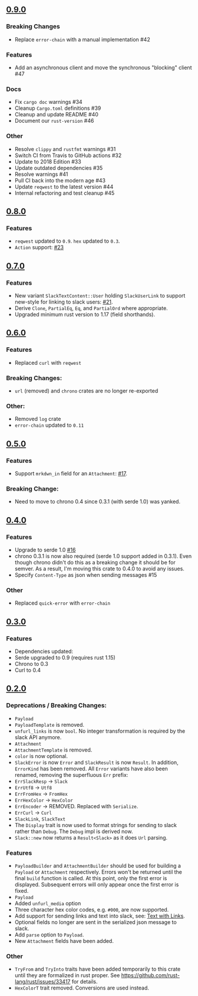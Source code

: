## [0.9.0](https://github.com/frostly/rust-slack/tree/0.9.0)

### Breaking Changes

- Replace `error-chain` with a manual implementation #42

### Features

- Add an asynchronous client and move the synchronous "blocking" client #47

### Docs

- Fix `cargo doc` warnings #34
- Cleanup `Cargo.toml` definitions #39
- Cleanup and update README #40
- Document our `rust-version` #46

### Other

- Resolve `clippy` and `rustfmt` warnings #31
- Switch CI from Travis to GitHub actions #32
- Update to 2018 Edition #33
- Update outdated dependencies #35
- Resolve warnings #41
- Pull CI back into the modern age #43
- Update `reqwest` to the latest version #44
- Internal refactoring and test cleanup #45

## [0.8.0](https://github.com/frostly/rust-slack/tree/0.8.0)

### Features
- `reqwest` updated to `0.9`. `hex` updated to `0.3`.
- `Action` support: [#23](https://github.com/frostly/rust-slack/pull/23)

## [0.7.0](https://github.com/frostly/rust-slack/tree/0.7.0)

### Features
- New variant `SlackTextContent::User` holding `SlackUserLink` to support new-style for linking to slack users: [#21](https://github.com/frostly/rust-slack/pull/21).
- Derive `Clone`, `PartialEq`, `Eq`, and `PartialOrd` where appropriate.
- Upgraded minimum rust version to 1.17 (field shorthands).

## [0.6.0](https://github.com/frostly/rust-slack/tree/0.6.0)

### Features
- Replaced `curl` with `reqwest`

### Breaking Changes:
- `url` (removed) and `chrono` crates are no longer re-exported

### Other:
- Removed `log` crate
- `error-chain` updated to `0.11`

## [0.5.0](https://github.com/frostly/rust-slack/tree/0.5.0)

### Features
- Support `mrkdwn_in` field for an `Attachment`: [#17](https://github.com/frostly/rust-slack/pull/17).

### Breaking Change:
- Need to move to chrono 0.4 since 0.3.1 (with serde 1.0) was yanked.

## [0.4.0](https://github.com/frostly/rust-slack/tree/0.4.0)

### Features
- Upgrade to serde 1.0 [#16](https://github.com/frostly/rust-slack/pull/16)
 - chrono 0.3.1 is now also required (serde 1.0 support added in 0.3.1). Even though chrono
didn't do this as a breaking change it should be for semver. As a result, I'm moving this crate
to 0.4.0 to avoid any issues.
- Specify `Content-Type` as json when sending messages #15

### Other

- Replaced `quick-error` with `error-chain`

## [0.3.0](https://github.com/frostly/rust-slack/tree/0.3.0)

### Features

- Dependencies updated:
 - Serde upgraded to 0.9 (requires rust 1.15)
 - Chrono to 0.3
 - Curl to 0.4

## [0.2.0](https://github.com/frostly/rust-slack/tree/0.2.0)

### Deprecations / Breaking Changes:

- `Payload`
 - `PayloadTemplate` is removed.
 - `unfurl_links` is now `bool`. No integer transformation is required by the slack API anymore.
- `Attachment`
 - `AttachmentTemplate` is removed.
 - `color` is now optional.
- `SlackError` is now `Error` and `SlackResult` is now `Result`. In addition, `ErrorKind` has been
removed. All `Error` variants have also been renamed, removing the superfluous `Err` prefix:
 - `ErrSlackResp` -> `Slack`
 - `ErrUtf8` -> `Utf8`
 - `ErrFromHex` -> `FromHex`
 - `ErrHexColor` -> `HexColor`
 - `ErrEncoder` -> REMOVED. Replaced with `Serialize`.
 - `ErrCurl` -> `Curl`
- `SlackLink`, `SlackText`
 - The `Display` trait is now used to format strings for sending to slack rather than `Debug`.
 The `Debug` impl is derived now.
- `Slack::new` now returns a `Result<Slack>` as it does `Url` parsing.

### Features

- `PayloadBuilder` and `AttachmentBuilder` should be used for building a `Payload` or `Attachment`
respectively. Errors won't be returned until the final `build` function is called. At this point,
only the first error is displayed. Subsequent errors will only appear once the first error is
fixed.
- `Payload`
 - Added `unfurl_media` option
- Three character hex color codes, e.g. `#000`, are now supported.
- Add support for sending links and text into slack, see:
[Text with Links](README.md#text-with-links).
- Optional fields no longer are sent in the serialized json message to slack.
- Add `parse` option to `Payload`.
- New `Attachment` fields have been added.

### Other

- `TryFrom` and `TryInto` traits have been added temporarily to this crate until they are
formalized in rust proper. See https://github.com/rust-lang/rust/issues/33417 for details.
- `HexColorT` trait removed. Conversions are used instead.
